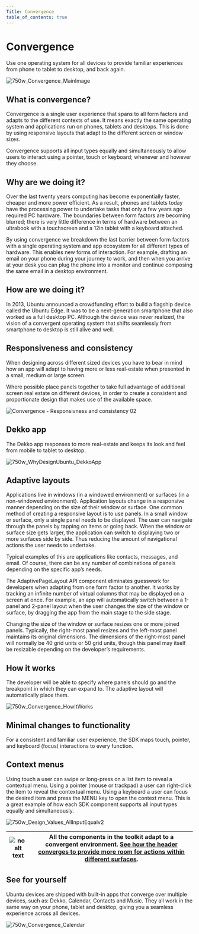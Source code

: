 ```yaml
---
Title: Convergence
table_of_contents: true
---
```


# Convergence

Use one operating system for all devices to provide familiar experiences from phone to tablet to desktop, and back again.

![750w_Convergence_MainImage](https://assets.ubuntu.com/v1/d7f88a3e-750w_Convergence_MainImage.png)

## What is convergence?

Convergence is a single user experience that spans to all form factors and adapts to the different contexts of use. It means exactly the same operating system and applications run on phones, tablets and desktops. This is done by using responsive layouts that adapt to the different screen or window sizes.

Convergence supports all input types equally and simultaneously to allow users to interact using a pointer, touch or keyboard; whenever and however they choose.

## Why are we doing it?

Over the last twenty years computing has become exponentially faster, cheaper and more power efficient. As a result, phones and tablets today have the processing power to undertake tasks that only a few years ago required PC hardware. The boundaries between form factors are becoming blurred; there is very little difference in terms of hardware between an ultrabook with a touchscreen and a 12in tablet with a keyboard attached.

By using convergence we breakdown the last barrier between form factors with a single operating system and app ecosystem for all different types of hardware. This enables new forms of interaction. For example, drafting an email on your phone during your journey to work, and then when you arrive at your desk you can plug the phone into a monitor and continue composing the same email in a desktop environment.

## How are we doing it?

In 2013, Ubuntu announced a crowdfunding effort to build a flagship device called the Ubuntu Edge. It was to be a next-generation smartphone that also worked as a full desktop PC. Although the device was never realized, the vision of a convergent operating system that shifts seamlessly from smartphone to desktop is still alive and well.

## Responsiveness and consistency

When designing across different sized devices you have to bear in mind how an app will adapt to having more or less real-estate when presented in a small, medium or large screen.

Where possible place panels together to take full advantage of additional screen real estate on different devices, in order to create a consistent and proportionate design that makes use of the available space.

![Convergence - Responsivness and consistency 02](https://assets.ubuntu.com/v1/8591851e-Convergence-Responsivness-and-consistency-02.png)

## Dekko app

The Dekko app responses to more real-estate and keeps its look and feel from mobile to tablet to desktop.

![750w_WhyDesignUbuntu_DekkoApp](https://assets.ubuntu.com/v1/ba27a71d-750w_WhyDesignUbuntu_DekkoApp.png)

## Adaptive layouts

Applications live in windows (in a windowed environment) or surfaces (in a non-windowed environment). Application layouts change in a responsive manner depending on the size of their window or surface. One common method of creating a responsive layout is to use panels. In a small window or surface, only a single panel needs to be displayed. The user can navigate through the panels by tapping on items or going back. When the window or surface size gets larger, the application can switch to displaying two or more surfaces side by side. Thus reducing the amount of navigational actions the user needs to undertake.

Typical examples of this are applications like contacts, messages, and email. Of course, there can be any number of combinations of panels depending on the specific app’s needs.

The AdaptivePageLayout API component eliminates guesswork for developers when adapting from one form factor to another. It works by tracking an infinite number of virtual columns that may be displayed on a screen at once. For example, an app will automatically switch between a 1-panel and 2-panel layout when the user changes the size of the window or surface, by dragging the app from the main stage to the side stage.

Changing the size of the window or surface resizes one or more joined panels. Typically, the right-most panel resizes and the left-most panel maintains its original dimensions. The dimensions of the right-most panel will normally be 40 grid units or 50 grid units, though this panel may itself be resizable depending on the developer’s requirements.

## How it works

The developer will be able to specify where panels should go and the breakpoint in which they can expand to. The adaptive layout will automatically place them.

![750w_Convergence_HowItWorks](https://assets.ubuntu.com/v1/79e5777a-750w_Convergence_HowItWorks.png)

## Minimal changes to functionality

For a consistent and familiar user experience, the SDK maps touch, pointer, and keyboard (focus) interactions to every function.

## Context menus

Using touch a user can swipe or long-press on a list item to reveal a contextual menu. Using a pointer (mouse or trackpad) a user can right-click the item to reveal the contextual menu. Using a keyboard a user can focus the desired item and press the MENU key to open the context menu. This is a great example of how each SDK component supports all input types equally and simultaneously.

![750w_Design_Values_AllInputEqualv2](https://assets.ubuntu.com/v1/a2260192-750w_Design_Values_AllInputEqualv2.png)

|![no alt text](https://assets.ubuntu.com/v1/75f60d24-link_external.png)|All the components in the toolkit adapt to a convergent environment.  [See how the header converges to provide more room for actions within different surfaces](../building-blocks/header.md).|
|-----|-----|

## See for yourself

Ubuntu devices are shipped with built-in apps that converge over multiple devices, such as: Dekko, Calendar, Contacts and Music. They all work in the same way on your phone, tablet and desktop, giving you a seamless experience across all devices.

![750w_Convergence_Calendar](https://assets.ubuntu.com/v1/a309ff4f-750w_Convergence_Calendar.png)
